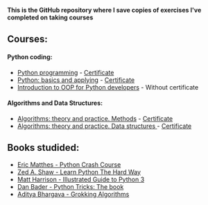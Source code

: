 **This is the GitHub repository where I save copies of exercises I've completed on taking courses**

## Courses:

#### Python coding:
* [Python programming](https://stepik.org/course/67/info)   -     [Certificate](https://stepik.org/cert/1040039)
* [Python: basics and applying](https://stepik.org/course/512/info)    -    [Certificate](https://stepik.org/cert/1062721)
* [Introduction to OOP for Python developers](https://stepik.org/course/86043/info)  -  Without certificate


#### Algorithms and Data Structures:
* [Algorithms: theory and practice. Methods](https://stepik.org/course/217/info)   -     [Certificate](https://stepik.org/cert/1097800)
* [Algorithms: theory and practice. Data structures ](https://stepik.org/course/1547/info)   -    [Certificate](https://stepik.org/cert/1175476)


## Books studided:
* [Eric Matthes - Python Crash Course](https://books.google.by/books?id=w1v6DwAAQBAJ&printsec=frontcover&dq=Eric+Matthes+-+Python+Crash+Course&hl=ru&sa=X&redir_esc=y#v=onepage&q=Eric%20Matthes%20-%20Python%20Crash%20Course&f=false)
* [Zed A. Shaw - Learn Python The Hard Way](https://books.google.by/books?id=93YpDwAAQBAJ&printsec=frontcover&dq=Zed+Shaw+-+Learn+Python+The+Hard+Way&hl=ru&sa=X&redir_esc=y#v=onepage&q=Zed%20Shaw%20-%20Learn%20Python%20The%20Hard%20Way&f=false)
* [Matt Harrison - Illustrated Guide to Python 3](https://books.google.by/books/about/Как_устроен_Python_Гид_дл.html?id=YWx9DwAAQBAJ&printsec=frontcover&source=kp_read_button&redir_esc=y#v=onepage&q&f=false)
* [Dan Bader - Python Tricks: The book](https://books.google.by/books/about/Чистый_Python_Тонкости_п.html?id=jLFjDwAAQBAJ&printsec=frontcover&source=kp_read_button&hl=ru&redir_esc=y#v=onepage&q&f=false)
* [Aditya Bhargava - Grokking Algorithms](https://books.google.by/books/about/Грокаем_алгоритмы.html?id=i8KUzgEACAAJ&redir_esc=y)
